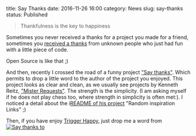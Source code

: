 title: Say Thanks
date: 2016-11-26 16:00
category: News
slug: say-thanks
status: Published


> Thankfulness is the key to happiness  

Sometimes you never received a thanks for a project you made for a friend, sometimes you [received a thanks](https://github.com/foxmask/wallabag_api/issues/1) from unknown people who just had fun with a little piece of code.

Open Source is like that ;)

And then, recently I crossed the road of a funny project ["Say thanks"](https://saythanks.io/). Which permits to drop a little word to the author of the project you enjoyed.
This project looks as clear and clean, as we usually see projects by Kenneth Reitz, ["Mister Requests"](https://python-requests.org). The strength is the simplicity. (I am asking myself if he does not play chess too, where strength in simplicity is often met:). I noticed a detail about the i[README of his project](https://github.com/kennethreitz/saythanks.io/blob/master/README.md) "Random inspiration Links" ;)

Then, if you have enjoy [Trigger Happy](https://trigger-happy.eu), just drop me a word from [![Say thanks to](https://img.shields.io/badge/SayThanks.io-%E2%98%BC-1EAEDB.svg)](https://saythanks.io/to/foxmask)

